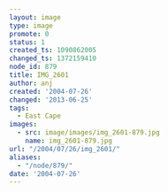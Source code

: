 ```yaml
---
layout: image
type: image
promote: 0
status: 1
created_ts: 1090862005
changed_ts: 1372159410
node_id: 879
title: IMG_2601
author: anj
created: '2004-07-26'
changed: '2013-06-25'
tags:
  - East Cape
images:
  - src: image/images/img_2601-879.jpg
    name: img_2601-879.jpg
url: "/2004/07/26/img_2601/"
aliases:
  - "/node/879/"
date: '2004-07-26'
---
```


